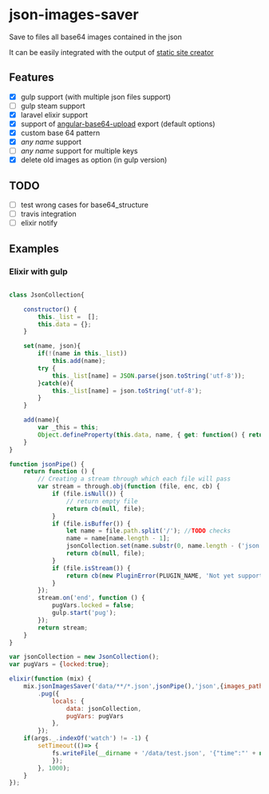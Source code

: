 # json-images-saver

Save to files all base64 images contained in the json

It can be easily integrated with the output of [static site creator](https://github.com/thecsea/static-site-creator)

## Features
- [x] gulp support (with multiple json files support)
- [ ] gulp steam support
- [x] laravel elixir support
- [x] support of [angular-base64-upload](https://github.com/adonespitogo/angular-base64-upload) export (default options)
- [x] custom base 64 pattern
- [x] *any name* support
- [ ] *any name* support for multiple keys
- [x] delete old images as option (in gulp version)

## TODO
- [ ] test wrong cases for base64_structure
- [ ] travis integration
- [ ] elixir notify

## Examples
### Elixir with gulp
``` javascript

class JsonCollection{

    constructor() {
        this._list =  [];
        this.data = {};
    }

    set(name, json){
        if(!(name in this._list))
            this.add(name);
        try {
            this._list[name] = JSON.parse(json.toString('utf-8'));
        }catch(e){
            this._list[name] = json.toString('utf-8');
        }
    }

    add(name){
        var _this = this;
        Object.defineProperty(this.data, name, { get: function() { return _this._list[name]} , set: function(value){}, enumerable: true, configurable: true});
    }
}

function jsonPipe() {
    return function () {
        // Creating a stream through which each file will pass
        var stream = through.obj(function (file, enc, cb) {
            if (file.isNull()) {
                // return empty file
                return cb(null, file);
            }
            if (file.isBuffer()) {
                let name = file.path.split('/'); //TODO checks
                name = name[name.length - 1];
                jsonCollection.set(name.substr(0, name.length - ('json'.length + 1)), file.contents);
                return cb(null, file);
            }
            if (file.isStream()) {
                return cb(new PluginError(PLUGIN_NAME, 'Not yet supported'));
            }
        });
        stream.on('end', function () {
            pugVars.locked = false;
            gulp.start('pug');
        });
        return stream;
    }
}

var jsonCollection = new JsonCollection();
var pugVars = {locked:true};

elixir(function (mix) {
    mix.jsonImagesSaver('data/**/*.json',jsonPipe(),'json',{images_path:__dirname+'/public/img/data/', delete_files:true})
        .pug({
            locals: {
                data: jsonCollection,
                pugVars: pugVars
            },
        });
    if(args._.indexOf('watch') != -1) {
        setTimeout(()=> {
            fs.writeFile(__dirname + '/data/test.json', '{"time":"' + new Date().toTimeString() + '"}', function () {
            });
        }, 1000);
    }
});

```